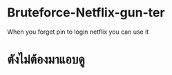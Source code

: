 # Bruteforce-Netflix-gun-ter
When you forget pin to login netflix you can use it

# ตังไม่ต้องมาแอบดู
